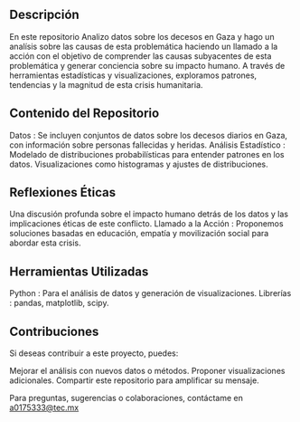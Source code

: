 ## Descripción 
En este repositorio Analizo datos sobre los decesos en Gaza y hago un analísis sobre las causas de esta problemática haciendo un llamado a la acción con el objetivo de comprender las causas subyacentes de esta problemática y generar conciencia sobre su impacto humano. 
A través de herramientas estadísticas y visualizaciones, exploramos patrones, tendencias y la magnitud de esta crisis humanitaria.
## Contenido del Repositorio
Datos : Se incluyen conjuntos de datos sobre los decesos diarios en Gaza, con información sobre personas fallecidas y heridas.
Análisis Estadístico :
Modelado de distribuciones probabilísticas para entender patrones en los datos.
Visualizaciones como histogramas y ajustes de distribuciones.

## Reflexiones Éticas 
Una discusión profunda sobre el impacto humano detrás de los datos y las implicaciones éticas de este conflicto.
Llamado a la Acción : Proponemos soluciones basadas en educación, empatía y movilización social para abordar esta crisis.
## Herramientas Utilizadas
Python : Para el análisis de datos y generación de visualizaciones.
Librerías : pandas, matplotlib, scipy.

## Contribuciones
Si deseas contribuir a este proyecto, puedes:

Mejorar el análisis con nuevos datos o métodos.
Proponer visualizaciones adicionales.
Compartir este repositorio para amplificar su mensaje.

Para preguntas, sugerencias o colaboraciones, contáctame en a0175333@tec.mx 
